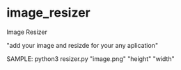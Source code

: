# image_resizer
Image Resizer

"add your image and resizde for your any aplication"

SAMPLE:
python3 resizer.py "image.png" "height" "width"
